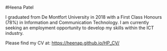 #Heena Patel

I graduated from De Montfort University in 2018 with a First Class Honours (78%) in Information and Communication Technology. I am currently seeking an employment opportunity to develop my skills within the ICT industry.

Please find my CV at: https://heenap.github.io/HP_CV/

